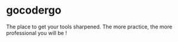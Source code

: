 # gocodergo

The place to get your tools sharpened. The more practice, the more professional you will be !